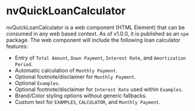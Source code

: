 # nvQuickLoanCalculator
nvQuickLoanCalculator is a web component (HTML Element) that can be consumed in any web based context.  As of v1.0.0, it is published as an `npm` package.  The web component will include the following loan calculator features:
* Entry of `Total Amount`, `Down Payment`, `Interest Rate`, and `Amortization Period`.
* Automatic calculation of `Monthly Payment`.
* Optional footnote/disclaimer for `Monthly Payment`.
* Optional `Examples`.
* Optional footnote/disclaimer for `Interest Rate` used within `Examples`.
* Brand/Color styling options without generic fallbacks.
* Custom text for `EXAMPLES`, `CALCULATOR`, and `Monthly Payment`.